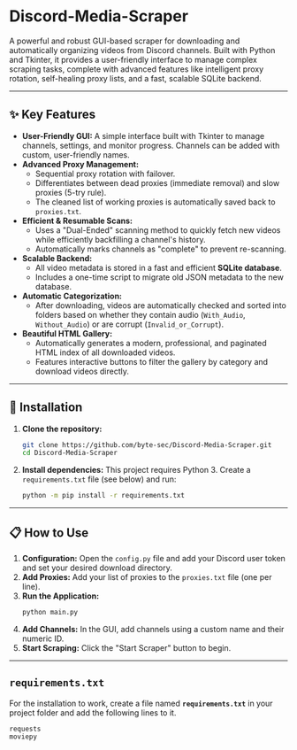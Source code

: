 # Discord-Media-Scraper

A powerful and robust GUI-based scraper for downloading and automatically organizing videos from Discord channels. Built with Python and Tkinter, it provides a user-friendly interface to manage complex scraping tasks, complete with advanced features like intelligent proxy rotation, self-healing proxy lists, and a fast, scalable SQLite backend.

---
## ✨ Key Features

* **User-Friendly GUI:** A simple interface built with Tkinter to manage channels, settings, and monitor progress. Channels can be added with custom, user-friendly names.
* **Advanced Proxy Management:**
    * Sequential proxy rotation with failover.
    * Differentiates between dead proxies (immediate removal) and slow proxies (5-try rule).
    * The cleaned list of working proxies is automatically saved back to `proxies.txt`.
* **Efficient & Resumable Scans:**
    * Uses a "Dual-Ended" scanning method to quickly fetch new videos while efficiently backfilling a channel's history.
    * Automatically marks channels as "complete" to prevent re-scanning.
* **Scalable Backend:**
    * All video metadata is stored in a fast and efficient **SQLite database**.
    * Includes a one-time script to migrate old JSON metadata to the new database.
* **Automatic Categorization:**
    * After downloading, videos are automatically checked and sorted into folders based on whether they contain audio (`With_Audio`, `Without_Audio`) or are corrupt (`Invalid_or_Corrupt`).
* **Beautiful HTML Gallery:**
    * Automatically generates a modern, professional, and paginated HTML index of all downloaded videos.
    * Features interactive buttons to filter the gallery by category and download videos directly.

---
## 🚀 Installation

1.  **Clone the repository:**
    ```bash
    git clone https://github.com/byte-sec/Discord-Media-Scraper.git
    cd Discord-Media-Scraper
    ```

2.  **Install dependencies:**
    This project requires Python 3. Create a `requirements.txt` file (see below) and run:
    ```bash
    python -m pip install -r requirements.txt
    ```

---
## 📋 How to Use

1.  **Configuration:** Open the `config.py` file and add your Discord user token and set your desired download directory.
2.  **Add Proxies:** Add your list of proxies to the `proxies.txt` file (one per line).
3.  **Run the Application:**
    ```bash
    python main.py
    ```
4.  **Add Channels:** In the GUI, add channels using a custom name and their numeric ID.
5.  **Start Scraping:** Click the "Start Scraper" button to begin.

---
## `requirements.txt`

For the installation to work, create a file named **`requirements.txt`** in your project folder and add the following lines to it.

```
requests
moviepy
```
